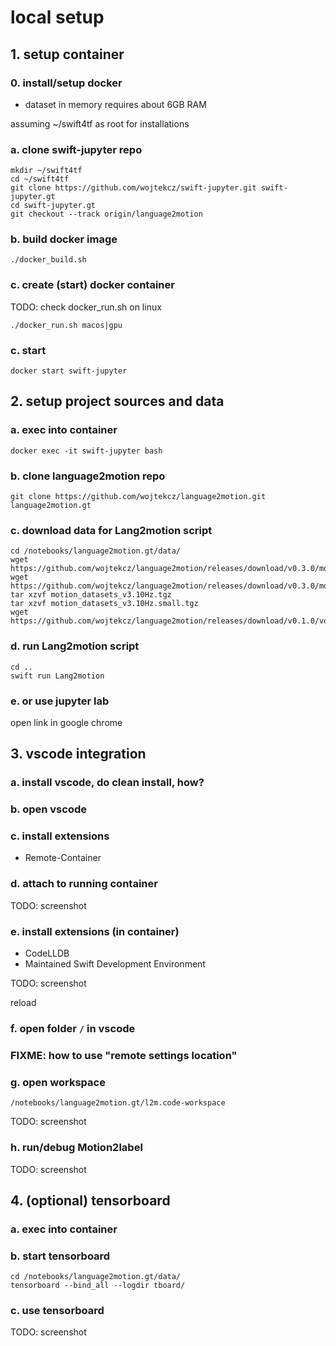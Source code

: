 # local setup

## 1. setup container
### 0. install/setup docker
+ dataset in memory requires about 6GB RAM

assuming ~/swift4tf as root for installations

### a. clone swift-jupyter repo
```
mkdir ~/swift4tf
cd ~/swift4tf
git clone https://github.com/wojtekcz/swift-jupyter.git swift-jupyter.gt
cd swift-jupyter.gt
git checkout --track origin/language2motion

```
### b. build docker image
```
./docker_build.sh
```

### c. create (start) docker container

TODO: check docker_run.sh on linux

```
./docker_run.sh macos|gpu
```

### c. start
```
docker start swift-jupyter
```

## 2. setup project sources and data

### a. exec into container
```
docker exec -it swift-jupyter bash 
```

### b. clone language2motion repo
```
git clone https://github.com/wojtekcz/language2motion.git language2motion.gt
```

### c. download data for Lang2motion script
```
cd /notebooks/language2motion.gt/data/
wget https://github.com/wojtekcz/language2motion/releases/download/v0.3.0/motion_datasets_v3.10Hz.small.tgz
wget https://github.com/wojtekcz/language2motion/releases/download/v0.3.0/motion_datasets_v3.10Hz.tgz
tar xzvf motion_datasets_v3.10Hz.tgz
tar xzvf motion_datasets_v3.10Hz.small.tgz
wget https://github.com/wojtekcz/language2motion/releases/download/v0.1.0/vocab.txt
```

### d. run Lang2motion script
```
cd ..
swift run Lang2motion
```

### e. or use jupyter lab

open link in google chrome

## 3. vscode integration

### a. install vscode, do clean install, how?

### b. open vscode

### c. install extensions
- Remote-Container

### d. attach to running container
TODO: screenshot

### e. install extensions (in container)
- CodeLLDB
- Maintained Swift Development Environment

TODO: screenshot

reload

### f. open folder ```/``` in vscode

### FIXME: how to use "remote settings location"

### g. open workspace
```
/notebooks/language2motion.gt/l2m.code-workspace
```

TODO: screenshot

### h. run/debug Motion2label

TODO: screenshot

## 4. (optional) tensorboard

### a. exec into container

### b. start tensorboard
```
cd /notebooks/language2motion.gt/data/
tensorboard --bind_all --logdir tboard/
```

### c. use tensorboard

TODO: screenshot

